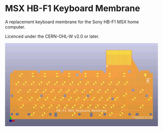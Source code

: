 # MSX HB-F1 Keyboard Membrane

A replacement keyboard membrane for the Sony HB-F1 MSX home computer.

Licenced under the CERN-OHL-W v2.0 or later.

![PCB Render](doc/pcb-render.jpg)
